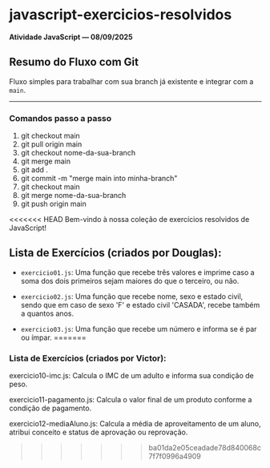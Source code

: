 # javascript-exercicios-resolvidos

**Atividade JavaScript — 08/09/2025**

## Resumo do Fluxo com Git

Fluxo simples para trabalhar com sua branch já existente e integrar com a `main`.

---

### Comandos passo a passo

1. git checkout main
2. git pull origin main
3. git checkout nome-da-sua-branch
4. git merge main
5. git add .
6. git commit -m "merge main into minha-branch"
7. git checkout main
8. git merge nome-da-sua-branch
9. git push origin main


<<<<<<< HEAD
Bem-vindo à nossa coleção de exercícios resolvidos de JavaScript! 

## Lista de Exercícios (criados por Douglas):

- `exercicio01.js`: Uma função que recebe três valores e imprime caso a soma dos dois primeiros sejam maiores do que o terceiro, ou não.

- `exercicio02.js`: Uma função que recebe nome, sexo e estado civil, sendo que em caso de sexo 'F' e estado civil 'CASADA', recebe também a quantos anos.

- `exercicio03.js`: Uma função que recebe um número e informa se é par ou ímpar.
=======


### Lista de Exercícios (criados por Victor):

exercicio10-imc.js: Calcula o IMC de um adulto e informa sua condição de peso.

exercicio11-pagamento.js: Calcula o valor final de um produto conforme a condição de pagamento.

exercicio12-mediaAluno.js: Calcula a média de aproveitamento de um aluno, atribui conceito e status de aprovação ou reprovação.
>>>>>>> ba01da2e05ceadade78d840068c7f7f0996a4909
